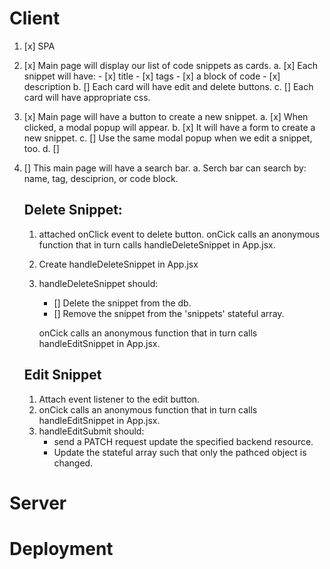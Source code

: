 
# Client 

1. [x] SPA
2. [x] Main page will display our list of code snippets as cards. 
    a. [x] Each snippet will have:
        - [x] title
        - [x] tags
        - [x] a block of code
        - [x] description 
    b. [] Each card will have edit and delete buttons.
    c. [] Each card will have appropriate css.  
3. [x] Main page will have a button to create a new snippet. 
    a. [x] When clicked, a modal popup will appear. 
    b. [x] It will have a form to create a new snippet. 
    c. [] Use the same modal popup when we edit a snippet, too.
    d. [] 
4. [] This main page will have a search bar. 
    a. Serch bar can search by: name, tag, desciprion, or code block.  


    ## Delete Snippet:
    1. attached onClick event to delete button. onCick calls an anonymous function that in turn calls handleDeleteSnippet in App.jsx. 
    2. Create handleDeleteSnippet in App.jsx
    3. handleDeleteSnippet should:
        - [] Delete the snippet from the db. 
        - [] Remove the snippet from the 'snippets' stateful array. 
        
        onCick calls an anonymous function that in turn calls handleEditSnippet in App.jsx.

    ## Edit Snippet
    1. Attach event listener to the edit button. 
    2. onCick calls an anonymous function that in turn calls handleEditSnippet in App.jsx. 
    3. handleEditSubmit should: 
        - send a PATCH request update the specified backend resource. 
        - Update the stateful array such that only the pathced object is changed. 

# Server 


# Deployment 
